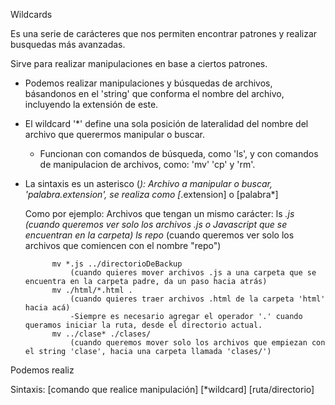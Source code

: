 Wildcards

Es una serie de carácteres que nos permiten encontrar patrones y realizar busquedas más avanzadas.

Sirve para realizar manipulaciones en base a ciertos patrones.


* Podemos realizar manipulaciones y búsquedas de archivos, básandonos en el 'string' que conforma el nombre del archivo, incluyendo la extensión de este.
* El wildcard '*' define una sola posición de lateralidad del nombre del archivo que querermos manipular o buscar.
    - Funcionan con comandos de búsqueda, como 'ls', y con comandos de manipulacion de archivos, como: 'mv' 'cp' y 'rm'.
* La sintaxis es un asterisco (*): Archivo a manipular o buscar, 'palabra.extension', se realiza como [*.extension] o [palabra*]

    Como por ejemplo:
        Archivos que tengan un mismo carácter:
            ls *.js
                (cuando queremos ver solo los archivos .js o Javascript que se encuentran en la carpeta)
            ls repo*
                (cuando queremos ver solo los archivos que comiencen con el nombre "repo")
                
            mv *.js ../directorioDeBackup
                (cuando quieres mover archivos .js a una carpeta que se encuentra en la carpeta padre, da un paso hacia atrás)
            mv ./html/*.html .
                (cuando quieres traer archivos .html de la carpeta 'html' hacia acá)
                -Siempre es necesario agregar el operador '.' cuando queramos iniciar la ruta, desde el directorio actual.
            mv ../clase* ./clases/
                (cuando queremos mover solo los archivos que empiezan con el string 'clase', hacia una carpeta llamada 'clases/')

Podemos realiz

Sintaxis:
    [comando que realice manipulación] [*wildcard] [ruta/directorio]
